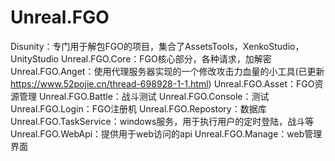 # Unreal.FGO

Disunity：专门用于解包FGO的项目，集合了AssetsTools，XenkoStudio，UnityStudio
Unreal.FGO.Core：FGO核心部分，各种请求，加解密
Unreal.FGO.Anget：使用代理服务器实现的一个修改攻击力血量的小工具(已更新 https://www.52pojie.cn/thread-698928-1-1.html)
Unreal.FGO.Asset：FGO资源管理
Unreal.FGO.Battle：战斗测试
Unreal.FGO.Console：测试
Unreal.FGO.Login：FGO注册机
Unreal.FGO.Repostory：数据库
Unreal.FGO.TaskService：windows服务，用于执行用户的定时登陆，战斗等
Unreal.FGO.WebApi：提供用于web访问的api
Unreal.FGO.Manage：web管理界面
